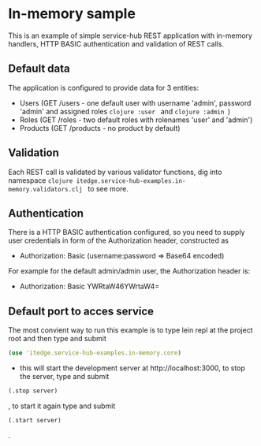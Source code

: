 # In-memory sample

This is an example of simple service-hub REST application with in-memory handlers,
HTTP BASIC authentication and validation of REST calls.

## Default data
The application is configured to provide data for 3 entities: 

* Users (GET /users - one default user with username 'admin', password 'admin' and assigned roles ```clojure
                                                                                                  :user
                                                                                                  ``` and 
                                                                                                  ```clojure
                                                                                                  :admin
                                                                                                  ```)
* Roles (GET /roles - two default roles with rolenames 'user' and 'admin')
* Products (GET /products - no product by default)

## Validation

Each REST call is validated by various validator functions, dig into namespace ```clojure
                                                                               itedge.service-hub-examples.in-memory.validators.clj
                                                                               ``` 
                                                                               to see more.

## Authentication

There is a HTTP BASIC authentication configured, so you need to supply user credentials in form of the Authorization header, constructed as

* Authorization: Basic (username:password => Base64 encoded)

For example for the default admin/admin user, the Authorization header is:

* Authorization: Basic YWRtaW46YWrtaW4=

## Default port to acces service  

The most convient way to run this example is to type lein repl at the project root and then type and submit 
```clojure
(use 'itedge.service-hub-examples.in-memory.core)
``` 
- this will start the development server at http://localhost:3000,
to stop the server, type and submit 
```clojure
(.stop server)
```
, to start it again type and submit 
```clojure
(.start server)
```
.
